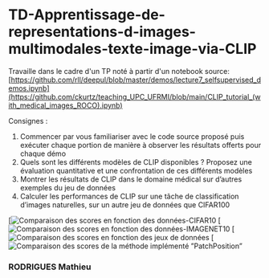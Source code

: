 # TD-Apprentissage-de-representations-d-images-multimodales-texte-image-via-CLIP

Travaille dans le cadre d'un TP noté à partir d'un notebook source:
[https://github.com/rll/deepul/blob/master/demos/lecture7_selfsupervised_demos.ipynb](https://github.com/ckurtz/teaching_UPC_UFRMI/blob/main/CLIP_tutorial_(with_medical_images_ROCO).ipynb)

Consignes :
1. Commencer par vous familiariser avec le code source proposé puis exécuter
chaque portion de manière à observer les résultats offerts pour chaque démo
2. Quels sont les différents modèles de CLIP disponibles ? Proposez une
évaluation quantitative et une confrontation de ces différents modèles
3. Montrer les résultats de CLIP dans le domaine médical sur d’autres exemples
du jeu de données
4. Calculer les performances de CLIP sur une tâche de classification d’images
naturelles, sur un autre jeu de données que CIFAR100

[![Comparaison des scores en fonction des données-CIFAR10](https://github.com/MathieuRodri/TD5-self-supervised-learning/blob/main/01.png)
[![Comparaison des scores en fonction des données-IMAGENET10](https://github.com/MathieuRodri/TD5-self-supervised-learning/blob/main/02.png)
[![Comparaison des scores en fonction des jeux de données](https://github.com/MathieuRodri/TD5-self-supervised-learning/blob/main/03.png)
[![Comparaison des scores  de la méthode implémenté ”PatchPosition”](https://github.com/MathieuRodri/TD5-self-supervised-learning/blob/main/04.png)

### RODRIGUES Mathieu
